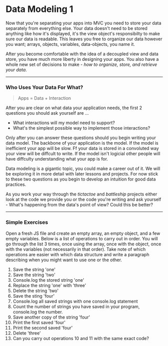 # Data Modeling 1

Now that you're separating your apps into MVC you need to store your data separately from everything else.  Your data doesn't need to be stored anything like how it's displayed, it's the view object's responsibilty to make sure our data is readable.  This leaves you free to organize our data however you want; arrays, objects, variables, data-objects, you name it.

After you become comfortable with the idea of a decoupled view and data store, you have much more liberty in designing your apps.  You also have a whole new set of decisions to make - _how to organize, store, and retrieve your data_.
  ___
### Who Uses Your Data For What?

> Apps = Data + Interaction

After you are clear on what data your application needs, the first 2 questions you should ask yourself are ...
* What interactions will my model need to support? 
* What's the simplest possible way to implement those interactions?

Only after you can answer these questions should you begin writing your data model.
The backbone of your application is the model.  If the model is inefficient your app will be slow. Ff your data is stored in a convoluted way your view will be diffcult to write. If the model isn't logicial other people will have diffculty understanding what your app is for. 

Data modeling is a gigantic topic, you could make a career out of it.  We will be exploring it in more detail with later lessons and projects.  For now stick to these two questions as you begin to develop an intuition for good data practices.

As you work your way through the _tictactoe_ and _battleship_ projects either look at the code we provide you or the code you're writing and ask yourself - What's happening from the data's point of view?  Could this be better?
___
### Simple Exercises
Open a fresh JS file and create an empty array, an empty object, and a few empty variables.  Below is a list of operations to carry out in order.  You will go through the list 3 times, once using the array, once with the object, once with the variables (not necessarily in that order).  Take note of which operations are easier with which data structure and write a paragraph describing when you might want to use one or the other.

1. Save the string 'one'
2. Save the string 'two'
3. Console.log the stored string 'one'
4. Replace the string 'one' with 'three'
5. Delete the string 'two'
6. Save the sting 'four'
7. Console.log all saved strings with one console.log statement
8. Count the number of strings you have saved in your program, console.log the number.
9. Save another copy of the string 'four'
10. Print the first saved 'four'
11. Print the second saved 'four'
12. Delete 'three'
13. Can you carry out operations 10 and 11 with the same exact code?



